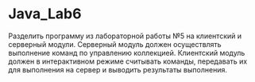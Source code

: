 # Java_Lab6
Разделить программу из лабораторной работы №5 на клиентский и серверный модули. Серверный модуль должен осуществлять выполнение команд по управлению коллекцией. Клиентский модуль   
      должен в интерактивном режиме считывать команды, передавать их для выполнения на сервер и выводить результаты выполнения.
